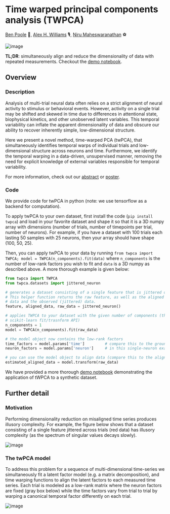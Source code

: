 # Time warped principal components analysis (TWPCA)

[Ben Poole](https://cs.stanford.edu/~poole/) :beer:, [Alex H. Williams](http://alexhwilliams.info/) :studio_microphone:, [Niru Maheswaranathan](http://niru.org/) :soccer:

![image](https://img.shields.io/pypi/v/twpca.svg)

**TL;DR**: simultaneously align and reduce the dimensionality of data with repeated measurements. Checkout the [demo notebook](https://github.com/ganguli-lab/twpca/blob/master/demo.ipynb).
## Overview

### Description
Analysis of multi-trial neural data often relies on a strict alignment of neural activity to stimulus or behavioral events. However, activity on a single trial may be shifted and skewed in time due to differences in attentional state, biophysical kinetics, and other unobserved latent variables. This temporal variability can inflate the apparent dimensionality of data and obscure our ability to recover inherently simple, low-dimensional structure.

Here we present a novel method, time-warped PCA (twPCA), that simultaneously identifies temporal warps of individual trials and low-dimensional structure across neurons and time. Furthermore, we identify the temporal warping in a data-driven, unsupervised manner, removing the need for explicit knowledge of external variables responsible for temporal variability.

For more information, check out our [abstract](http://cs.stanford.edu/~poole/warptour.pdf) or [poster](http://cs.stanford.edu/~poole/twpca_poster.pdf).

### Code
We provide code for twPCA in python (note: we use tensorflow as a backend for computation).

To apply twPCA to your own dataset, first install the code (`pip install twpca`) and load in your favorite dataset and shape it so that it is a 3D numpy array with dimensions (number of trials, number of timepoints per trial, number of neurons). For example, if you have a dataset with 100 trials each lasting 50 samples with 25 neurons, then your array should have shape (100, 50, 25).

Then, you can apply twPCA to your data by running `from twpca import TWPCA; model = TWPCA(n_components).fit(data)` where `n_components` is the number of low-rank factors you wish to fit and `data` is a 3D numpy as described above. A more thorough example is given below:

```python
from twpca import TWPCA
from twpca.datasets import jittered_neuron

# generates a dataset consisting of a single feature that is jittered on every trial.
# This helper function returns the raw feature, as well as the aligned (ground truth)
# data and the observed (jittered) data.
feature, aligned_data, raw_data = jittered_neuron()

# applies TWPCA to your dataset with the given number of components (this follows the
# scikit-learn fit/trasnform API)
n_components = 1
model = TWPCA(n_components).fit(raw_data)

# the model object now contains the low-rank factors
time_factors = model.params['time']         # compare this to the ground truth feature
neuron_factors = model.params['neuron']     # in this single-neuron example, this will be a scalar

# you can use the model object to align data (compare this to the aligned_data from above)
estimated_aligned_data = model.transform(raw_data)
```

We have provided a more thorough [demo notebook](https://github.com/ganguli-lab/twpca/blob/master/Time-warped%20PCA%20demo.ipynb) demonstrating the application of tWPCA to a synthetic dataset.

## Further detail

### Motivation
Performing dimensionality reduction on misaligned time series produces illusory complexity. For example, the figure below shows that a dataset consisting of a single feature jittered across trials (red data) has illusory complexity (as the spectrum of singular values decays slowly).

![image](https://cloud.githubusercontent.com/assets/636625/23191412/430db774-f852-11e6-8176-8ea55d772d87.png)

### The twPCA model
To address this problem for a sequence of multi-dimensional time-series we simultaneously fit a latent factor model (e.g. a matrix decomposition), and time warping functions to align the latent factors to each measured time series. Each trial is modeled as a low-rank matrix where the neuron factors are fixed (gray box below) while the time factors vary from trial to trial by warping a canonical temporal factor differently on each trial.

![image](https://cloud.githubusercontent.com/assets/636625/23193786/866b0910-f85f-11e6-9987-948c8600c5ea.png)
